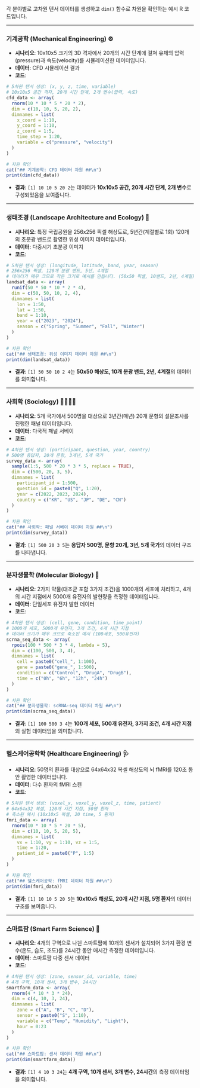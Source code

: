 각 분야별로 고차원 텐서 데이터를 생성하고 `dim()` 함수로 차원을 확인하는 예시 R 코드입니다.
  
-----

### **기계공학 (Mechanical Engineering) ⚙️**

  * **시나리오**: 10x10x5 크기의 3D 격자에서 20개의 시간 단계에 걸쳐 유체의 압력(pressure)과 속도(velocity)를 시뮬레이션한 데이터입니다.
  * **데이터**: CFD 시뮬레이션 결과
  * **코드**:

<!-- end list -->

```r
# 5차원 텐서 생성: (x, y, z, time, variable)
# 10x10x5 공간 격자, 20개 시간 단계, 2개 변수(압력, 속도)
cfd_data <- array(
  rnorm(10 * 10 * 5 * 20 * 2), 
  dim = c(10, 10, 5, 20, 2),
  dimnames = list(
    x_coord = 1:10,
    y_coord = 1:10,
    z_coord = 1:5,
    time_step = 1:20,
    variable = c("pressure", "velocity")
  )
)

# 차원 확인
cat("## 기계공학: CFD 데이터 차원 ##\n")
print(dim(cfd_data))
```

  * **결과**: `[1] 10 10 5 20 2`는 데이터가 **10x10x5 공간, 20개 시간 단계, 2개 변수**로 구성되었음을 보여줍니다.

-----

### **생태조경 (Landscape Architecture and Ecology) 🌳**

  * **시나리오**: 특정 국립공원을 256x256 픽셀 해상도로, 5년간(계절별로 1회) 120개의 초분광 밴드로 촬영한 위성 이미지 데이터입니다.
  * **데이터**: 다중시기 초분광 이미지
  * **코드**:

<!-- end list -->

```r
# 5차원 텐서 생성: (longitude, latitude, band, year, season)
# 256x256 픽셀, 120개 분광 밴드, 5년, 4계절
# 데이터가 매우 크므로 작은 크기로 예시를 만듭니다. (50x50 픽셀, 10밴드, 2년, 4계절)
landsat_data <- array(
  runif(50 * 50 * 10 * 2 * 4), 
  dim = c(50, 50, 10, 2, 4),
  dimnames = list(
    lon = 1:50,
    lat = 1:50,
    band = 1:10,
    year = c("2023", "2024"),
    season = c("Spring", "Summer", "Fall", "Winter")
  )
)

# 차원 확인
cat("## 생태조경: 위성 이미지 데이터 차원 ##\n")
print(dim(landsat_data))
```

  * **결과**: `[1] 50 50 10 2 4`는 **50x50 해상도, 10개 분광 밴드, 2년, 4계절**의 데이터를 의미합니다.

-----

### **사회학 (Sociology) 👨‍👩‍👧‍👦**

  * **시나리오**: 5개 국가에서 500명을 대상으로 3년간(매년) 20개 문항의 설문조사를 진행한 패널 데이터입니다.
  * **데이터**: 다국적 패널 서베이
  * **코드**:

<!-- end list -->

```r
# 4차원 텐서 생성: (participant, question, year, country)
# 500명 응답자, 20개 문항, 3개년, 5개 국가
survey_data <- array(
  sample(1:5, 500 * 20 * 3 * 5, replace = TRUE), 
  dim = c(500, 20, 3, 5),
  dimnames = list(
    participant_id = 1:500,
    question_id = paste0("Q", 1:20),
    year = c(2022, 2023, 2024),
    country = c("KR", "US", "JP", "DE", "CN")
  )
)

# 차원 확인
cat("## 사회학: 패널 서베이 데이터 차원 ##\n")
print(dim(survey_data))
```

  * **결과**: `[1] 500 20 3 5`는 **응답자 500명, 문항 20개, 3년, 5개 국가**의 데이터 구조를 나타냅니다.

-----

### **분자생물학 (Molecular Biology) 🧬**

  * **시나리오**: 2가지 약물(대조군 포함 3가지 조건)을 1000개의 세포에 처리하고, 4개의 시간 지점에서 5000개 유전자의 발현량을 측정한 데이터입니다.
  * **데이터**: 단일세포 유전자 발현 데이터
  * **코드**:

<!-- end list -->

```r
# 4차원 텐서 생성: (cell, gene, condition, time_point)
# 1000개 세포, 5000개 유전자, 3개 조건, 4개 시간 지점
# 데이터 크기가 매우 크므로 축소된 예시 (100세포, 500유전자)
scrna_seq_data <- array(
  rpois(100 * 500 * 3 * 4, lambda = 5), 
  dim = c(100, 500, 3, 4),
  dimnames = list(
    cell = paste0("cell_", 1:100),
    gene = paste0("gene_", 1:500),
    condition = c("Control", "DrugA", "DrugB"),
    time = c("0h", "6h", "12h", "24h")
  )
)

# 차원 확인
cat("## 분자생물학: scRNA-seq 데이터 차원 ##\n")
print(dim(scrna_seq_data))
```

  * **결과**: `[1] 100 500 3 4`는 **100개 세포, 500개 유전자, 3가지 조건, 4개 시간 지점**의 실험 데이터임을 의미합니다.

-----

### **헬스케어공학학 (Healthcare Engineering) 🩺**

  * **시나리오**: 50명의 환자를 대상으로 64x64x32 복셀 해상도의 뇌 fMRI를 120초 동안 촬영한 데이터입니다.
  * **데이터**: 다수 환자의 fMRI 스캔
  * **코드**:

<!-- end list -->

```r
# 5차원 텐서 생성: (voxel_x, voxel_y, voxel_z, time, patient)
# 64x64x32 복셀, 120개 시간 지점, 50명 환자
# 축소된 예시 (10x10x5 복셀, 20 time, 5 환자)
fmri_data <- array(
  rnorm(10 * 10 * 5 * 20 * 5), 
  dim = c(10, 10, 5, 20, 5),
  dimnames = list(
    vx = 1:10, vy = 1:10, vz = 1:5,
    time = 1:20,
    patient_id = paste0("P", 1:5)
  )
)

# 차원 확인
cat("## 헬스케어공학: fMRI 데이터 차원 ##\n")
print(dim(fmri_data))
```

  * **결과**: `[1] 10 10 5 20 5`는 **10x10x5 해상도, 20개 시간 지점, 5명 환자**의 데이터 구조를 보여줍니다.

-----

### **스마트팜 (Smart Farm Science) 🍓**

  * **시나리오**: 4개의 구역으로 나뉜 스마트팜에 10개의 센서가 설치되어 3가지 환경 변수(온도, 습도, 조도)를 24시간 동안 매시간 측정한 데이터입니다.
  * **데이터**: 스마트팜 다중 센서 데이터
  * **코드**:

<!-- end list -->

```r
# 4차원 텐서 생성: (zone, sensor_id, variable, time)
# 4개 구역, 10개 센서, 3개 변수, 24시간
smartfarm_data <- array(
  rnorm(4 * 10 * 3 * 24),
  dim = c(4, 10, 3, 24),
  dimnames = list(
    zone = c("A", "B", "C", "D"),
    sensor = paste0("S", 1:10),
    variable = c("Temp", "Humidity", "Light"),
    hour = 0:23
  )
)

# 차원 확인
cat("## 스마트팜: 센서 데이터 차원 ##\n")
print(dim(smartfarm_data))
```

  * **결과**: `[1] 4 10 3 24`는 **4개 구역, 10개 센서, 3개 변수, 24시간**의 측정 데이터임을 의미합니다.
